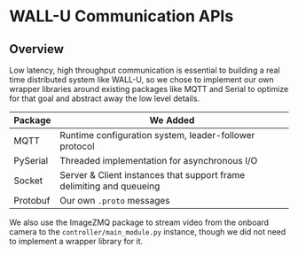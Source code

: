 # WALL-U Communication APIs

## Overview
Low latency, high throughput communication is essential to building a real time distributed system like WALL-U, so we chose to implement our own wrapper libraries around existing packages like MQTT and Serial to optimize for that goal and abstract away the low level details.

| Package     | We Added |
| ----------- | ----------- |
| MQTT        | Runtime configuration system, leader-follower protocol      |
| PySerial    | Threaded implementation for asynchronous I/O        |
| Socket      | Server & Client instances that support frame delimiting and queueing  |
| Protobuf    | Our own `.proto` messages

We also use the ImageZMQ package to stream video from the onboard camera to the `controller/main_module.py` instance, though we did not need to implement a wrapper library for it.
